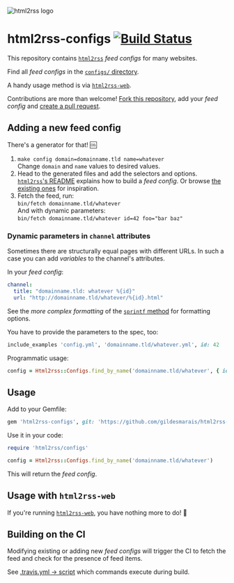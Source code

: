 ![html2rss logo](https://github.com/gildesmarais/html2rss/raw/master/support/logo.png)

# html2rss-configs [![Build Status](https://travis-ci.org/gildesmarais/html2rss-configs.svg?branch=master)](https://travis-ci.org/gildesmarais/html2rss-configs)

This repository contains [`html2rss`](https://github.com/gildesmarais/html2rss) _feed configs_ for many websites.

Find all _feed configs_ in the [`configs/` directory](https://github.com/gildesmarais/html2rss-configs/tree/master/lib/html2rss/configs).

A handy usage method is via [`html2rss-web`](https://github.com/gildesmarais/html2rss-web).

Contributions are more than welcome!
[Fork this repository](https://help.github.com/en/github/getting-started-with-github/fork-a-repo),
add your _feed config_ and
[create a pull request](https://help.github.com/en/github/collaborating-with-issues-and-pull-requests/creating-a-pull-request).

## Adding a new feed config

There's a generator for that! 🆒

1. `make config domain=domainname.tld name=whatever`  
   Change `domain` and `name` values to desired values.
2. Head to the generated files and add the selectors and options.  
   [`html2rss`'s README](https://github.com/gildesmarais/html2rss/blob/master/README.md)
   explains how to build a _feed config_.
   Or browse [the existing ones](https://github.com/gildesmarais/html2rss-configs/tree/master/lib/html2rss/configs) for inspiration.
3. Fetch the feed, run:  
   `bin/fetch domainname.tld/whatever`  
   And with dynamic parameters:  
   `bin/fetch domainname.tld/whatever id=42 foo="bar baz"`

### Dynamic parameters in `channel` attributes

Sometimes there are structurally equal pages with different URLs. In such a case you can add _variables_ to the channel's attributes.

In your _feed config_:

```yml
channel:
  title: "domainname.tld: whatever %{id}"
  url: "http://domainname.tld/whatever/%{id}.html"
```

See the _more complex formatting_ of the [`sprintf` method](https://ruby-doc.org/core/Kernel.html#method-i-sprintf) for formatting options.

You have to provide the parameters to the spec, too:

```ruby
include_examples 'config.yml', 'domainname.tld/whatever.yml', id: 42
```

Programmatic usage:

```ruby
config = Html2rss::Configs.find_by_name('domainname.tld/whatever', { id: 42 })
```

## Usage

Add to your Gemfile:

```ruby
gem 'html2rss-configs', git: 'https://github.com/gildesmarais/html2rss-configs.git'
```

Use it in your code:

```ruby
require 'html2rss/configs'

config = Html2rss::Configs.find_by_name('domainname.tld/whatever')
```

This will return the _feed config_.

## Usage with `html2rss-web`

If you're running [`html2rss-web`](https://github.com/gildesmarais/html2rss-web),
you have nothing more to do! 🎉

## Building on the CI

Modifying existing or adding new _feed configs_ will trigger the CI to fetch the feed
and check for the presence of feed items.

See [.travis.yml -> script](https://github.com/gildesmarais/html2rss-configs/blob/master/.travis.yml) which commands execute during build.
